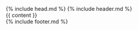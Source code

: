 <!DOCTYPE html>
<html>
  {% include head.md %}
  <body>
    {% include header.md %}
    <div class="page-content">
      <div class="wrapper">
        {{ content }}
      </div>
    </div>
    {% include footer.md %}
  </body>
</html>
